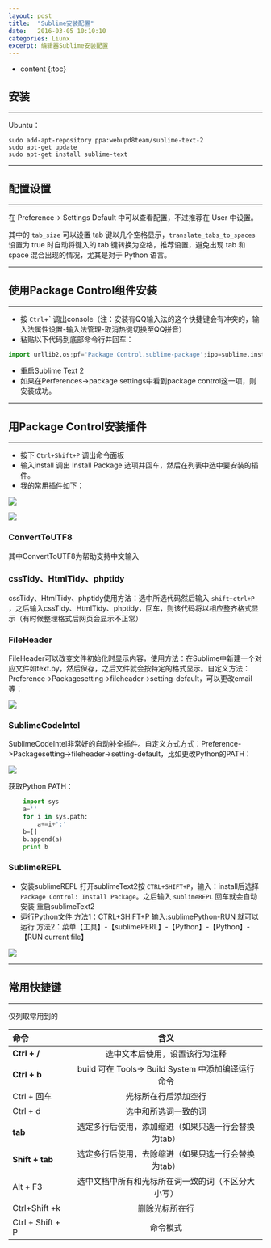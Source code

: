 ```yaml
---
layout: post
title:  "Sublime安装配置"
date:   2016-03-05 10:10:10
categories: Liunx
excerpt: 编辑器Sublime安装配置
---
```


* content
{:toc}

## 安装

---

Ubuntu：

```shell
sudo add-apt-repository ppa:webupd8team/sublime-text-2  
sudo apt-get update  
sudo apt-get install sublime-text
```

---

## 配置设置

---

在 Preference-> Settings Default 中可以查看配置，不过推荐在 User 中设置。

其中的 `tab_size` 可以设置 tab 键以几个空格显示，`translate_tabs_to_spaces` 设置为 true 时自动将键入的 tab 键转换为空格，推荐设置，避免出现 tab 和 space 混合出现的情况，尤其是对于 Python 语言。

---

## 使用Package Control组件安装

---

* 按 `Ctrl`+` 调出console（注：安装有QQ输入法的这个快捷键会有冲突的，输入法属性设置-输入法管理-取消热键切换至QQ拼音）
* 粘贴以下代码到底部命令行并回车：

```python
import urllib2,os;pf='Package Control.sublime-package';ipp=sublime.installed_packages_path();os.makedirs(ipp) if not os.path.exists(ipp) else None;open(os.path.join(ipp,pf),'wb').write(urllib2.urlopen('http://sublime.wbond.net/'+pf.replace(' ','%20')).read())
```

* 重启Sublime Text 2
* 如果在Perferences->package settings中看到package control这一项，则安装成功。

---

## 用Package Control安装插件

---

* 按下 `Ctrl+Shift+P` 调出命令面板
* 输入install 调出 Install Package 选项并回车，然后在列表中选中要安装的插件。
* 我的常用插件如下：

![]({{"/pic/2016-3-5-1.png"}})

![]({{"/pic/2016-3-5-2.png"}})

### ConvertToUTF8

其中ConvertToUTF8为帮助支持中文输入

### cssTidy、HtmlTidy、phptidy

cssTidy、HtmlTidy、phptidy使用方法：选中所选代码然后输入 `shift+ctrl+P` ，之后输入cssTidy、HtmlTidy、phptidy，回车，则该代码将以相应整齐格式显示（有时候整理格式后网页会显示不正常）

### FileHeader

FileHeader可以改变文件初始化时显示内容，使用方法：在Sublime中新建一个对应文件如text.py，然后保存，之后文件就会按特定的格式显示。自定义方法：Preference->Packagesetting->fileheader->setting-default，可以更改email等：

![]({{"/pic/2016-3-5-3.png"}})

### SublimeCodeIntel

SublimeCodeIntel非常好的自动补全插件。自定义方式方式：Preference->Packagesetting->fileheader->setting-default，比如更改Python的PATH：

![]({{"/pic/2016-3-5-4.png"}})

获取Python PATH：

```python
    import sys
    a=''
    for i in sys.path:
        a+=i+':'
    b=[]
    b.append(a) 
    print b
```

### SublimeREPL

* 安装sublimeREPL 打开sublimeText2按 `CTRL+SHIFT+P`，输入：install后选择 `Package Control: Install Package`。之后输入 `sublimeREPL` 回车就会自动安装 重启sublimeText2
* 运行Python文件 方法1：CTRL+SHIFT+P 输入:sublimePython-RUN 就可以运行 方法2：菜单【工具】-【sublimePERL】-【Python】-【Python】-【RUN current file】

![]({{"/pic/2016-3-5-5.png"}})


---

## 常用快捷键

---

仅列取常用到的

| 命令 | 含义  |
|:-------------|:-------------:|
| **Ctrl + /**        | 选中文本后使用，设置该行为注释 |
| **Ctrl + b**        | build 可在 Tools-> Build System 中添加编译运行命令|
| Ctrl + 回车     | 光标所在行后添加空行 |
| Ctrl + d     | 选中和所选词一致的词 |
| **tab**             | 选定多行后使用，添加缩进（如果只选一行会替换为tab） |
| **Shift + tab**     | 选定多行后使用，去除缩进（如果只选一行会替换为tab） |
| Alt + F3      | 选中文档中所有和光标所在词一致的词（不区分大小写）  |
| Ctrl+Shift +k   | 删除光标所在行      |
| Ctrl + Shift + P      | 命令模式    |

